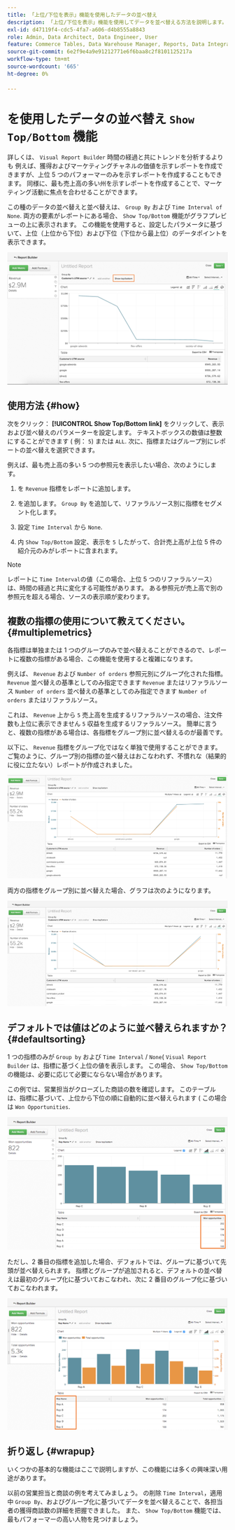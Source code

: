 ```yaml
---
title: 「上位/下位を表示」機能を使用したデータの並べ替え
description: 「上位/下位を表示」機能を使用してデータを並べ替える方法を説明します。
exl-id: d47119f4-cdc5-4fa7-a606-d4b8555a8843
role: Admin, Data Architect, Data Engineer, User
feature: Commerce Tables, Data Warehouse Manager, Reports, Data Integration
source-git-commit: 6e2f9e4a9e91212771e6f6baa8c2f8101125217a
workflow-type: tm+mt
source-wordcount: '665'
ht-degree: 0%

---
```


# を使用したデータの並べ替え `Show Top/Bottom` 機能

詳しくは、 `Visual Report Builder` 時間の経過と共にトレンドを分析するよりも 例えば、獲得およびマーケティングチャネルの価値を示すレポートを作成できますが、上位 5 つのパフォーマーのみを示すレポートを作成することもできます。 同様に、最も売上高の多い州を示すレポートを作成することで、マーケティング活動に焦点を合わせることができます。

この種のデータの並べ替えと並べ替えは、 `Group By` および `Time Interval of None`. 両方の要素がレポートにある場合、 `Show Top/Bottom` 機能がグラフプレビューの上に表示されます。 この機能を使用すると、設定したパラメータに基づいて、上位（上位から下位）および下位（下位から最上位）のデータポイントを表示できます。

![ビジュアルReport Builderで上/下の機能を表示](../../assets/Show_Top_Bottom.png)

## 使用方法 {#how}

次をクリック： **[!UICONTROL Show Top/Bottom link]** をクリックして、表示および並べ替えのパラメーターを設定します。 テキストボックスの数値は整数にすることができます ( 例： `5`) または `ALL`. 次に、指標またはグループ別にレポートの並べ替えを選択できます。

例えば、最も売上高の多い 5 つの参照元を表示したい場合、次のようにします。

1. を `Revenue` 指標をレポートに追加します。

1. を追加します。 `Group By` を追加して、リファラルソース別に指標をセグメント化します。

1. 設定 `Time Interval` から `None`.

1. 内 `Show Top/Bottom` 設定、表示を `5` したがって、合計売上高が上位 5 件の紹介元のみがレポートに含まれます。

>[!NOTE]
>
>レポートに `Time Interval`の値（この場合、上位 5 つのリファラルソース）は、時間の経過と共に変化する可能性があります。 ある参照元が売上高で別の参照元を超える場合、ソースの表示順が変わります。

## 複数の指標の使用について教えてください。 {#multiplemetrics}

各指標は単独または 1 つのグループのみで並べ替えることができるので、レポートに複数の指標がある場合、この機能を使用すると複雑になります。

例えば、 `Revenue` および `Number of orders` 参照元別にグループ化された指標。 `Revenue` 並べ替えの基準としてのみ指定できます `Revenue` またはリファラルソース `Number of orders` 並べ替えの基準としてのみ指定できます `Number of orders` またはリファラルソース。

これは、 `Revenue` 上から `5` 売上高を生成するリファラルソースの場合、注文件数も上位に表示できません `5` 収益を生成するリファラルソース。 簡単に言うと、複数の指標がある場合は、各指標をグループ別に並べ替えるのが最善です。

以下に、 `Revenue` 指標をグループ化ではなく単独で使用することができます。 ご覧のように、グループ別の指標の並べ替えはおこなわれず、不慣れな（結果的に役に立たない）レポートが作成されました。

![奇妙で役に立たないレポート結果。](../../assets/strange-report-results.png)

両方の指標をグループ別に並べ替えた場合、グラフは次のようになります。

![グループ別に両方の指標を並べ替えています。](../../assets/sort-metrics-by-grouping.png)

## デフォルトでは値はどのように並べ替えられますか？ {#defaultsorting}

1 つの指標のみが `Group by` および `Time Interval` / `None`( `Visual Report Builder` は、指標に基づく上位の値を表示します。 この場合、 `Show Top/Bottom` の機能は、必要に応じて必要にならない場合があります。

この例では、営業担当がクローズした商談の数を確認します。 このテーブルは、指標に基づいて、上位から下位の順に自動的に並べ替えられます ( この場合は `Won Opportunities`.

![指標による並べ替え。](../../assets/Ordered_by_metric.png)

ただし、2 番目の指標を追加した場合、デフォルトでは、グループに基づいて先頭が並べ替えられます。 指標とグループが追加されると、デフォルトの並べ替えは最初のグループ化に基づいておこなわれ、次に 2 番目のグループ化に基づいておこなわれます。

![グループによる並べ替え。](../../assets/Ordered_by_grouping.png)

## 折り返し {#wrapup}

いくつかの基本的な機能はここで説明しますが、この機能には多くの興味深い用途があります。

以前の営業担当と商談の例を考えてみましょう。 の削除 `Time Interval`，適用中 `Group By`、およびグループ化に基づいてデータを並べ替えることで、各担当者の獲得商談数の詳細を把握できました。 また、 `Show Top/Bottom` 機能では、最もパフォーマーの高い人物を見つけましょう。
